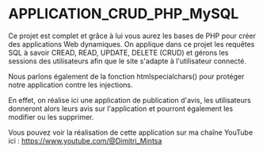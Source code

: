 # APPLICATION_CRUD_PHP_MySQL

Ce projet est complet et grâce à lui vous aurez les bases de PHP pour créer des applications Web dynamiques.
On applique dans ce projet les requêtes SQL à savoir CREAD, READ, UPDATE, DELETE (CRUD) et gérons les sessions des
utilisateurs afin que le site s'adapte à l'utilisateur connecté.

Nous parlons également de la fonction htmlspecialchars() pour protéger notre application contre les injections.

En effet, on réalise ici une application de publication d'avis, les utilisateurs donneront alors leurs avis sur l'application et pourront également 
les modifier ou les supprimer.

Vous pouvez voir la réalisation de cette application sur ma chaîne YouTube ici : https://www.youtube.com/@Dimitri_Mintsa



 

